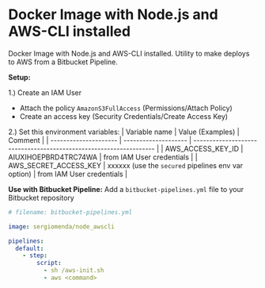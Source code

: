 # Docker Image with Node.js and AWS-CLI installed

Docker Image with Node.js and AWS-CLI installed.
Utility to make deploys to AWS from a Bitbucket Pipeline.

**Setup:**

1.) Create an IAM User
- Attach the policy `AmazonS3FullAccess` (Permissions/Attach Policy)
- Create an access key (Security Credentials/Create Access Key)

2.) Set this environment variables:
| Variable name         | Value (Examples)     | Comment                                                            |
| --------------------- | -------------------- | ------------------------------------------------------------------ |
| AWS_ACCESS_KEY_ID     | AIUXIHOEPBRD4TRC74WA | from IAM User credentials                                          |
| AWS_SECRET_ACCESS_KEY | xxxxxx (use the `secured` pipelines env var option) | from IAM User credentials           |


**Use with Bitbucket Pipeline:**
Add a `bitbucket-pipelines.yml` file to your Bitbucket repository

```yaml
# filename: bitbucket-pipelines.yml

image: sergiomenda/node_awscli

pipelines:
  default:
    - step:
        script:
          - sh /aws-init.sh
          - aws <command>
```
